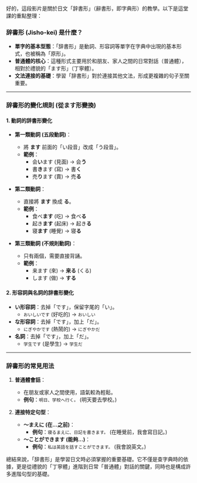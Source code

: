 </br>

好的，這段影片是關於日文「辞書形」（辭書形，即字典形）的教學。以下是這堂課的重點整理：

### **辞書形 (Jisho-kei) 是什麼？**

*   **單字的基本型態**：「辞書形」是動詞、形容詞等單字在字典中出現的基本形式，也被稱為「原形」。
*   **普通體的核心**：這種形式主要用於和朋友、家人之間的日常對話（普通體），相對於禮貌的「ます形」（丁寧體）。
*   **文法連接的基礎**：學習「辞書形」對於連接其他文法，形成更複雜的句子至關重要。

---

### **辞書形的變化規則 (從ます形變換)**

#### **1. 動詞的辞書形變化**

*   **第一類動詞 (五段動詞)**：
    *   將 **ます** 前面的「い段音」改成「う段音」。
    *   **範例**：
        *   会**い**ます (見面) → 会**う**
        *   書**き**ます (寫) → 書**く**
        *   売**り**ます (賣) → 売**る**

*   **第二類動詞**：
    *   直接將 **ます** 換成 **る**。
    *   **範例**：
        *   食べ**ます** (吃) → 食べ**る**
        *   起き**ます** (起床) → 起き**る**
        *   寝**ます** (睡覺) → 寝**る**

*   **第三類動詞 (不規則動詞)**：
    *   只有兩個，需要直接背誦。
    *   **範例**：
        *   来ます (來) → **来る** (くる)
        *   します (做) → **する**

#### **2. 形容詞與名詞的辞書形變化**

*   **い形容詞**：去掉「です」，保留字尾的「い」。
    *   `おいしいです` (好吃的) → `おいしい`
*   **な形容詞**：去掉「です」，加上「だ」。
    *   `にぎやかです` (熱鬧的) → `にぎやかだ`
*   **名詞**：去掉「です」，加上「だ」。
    *   `学生です` (是學生) → `学生だ`

---

### **辞書形的常見用法**

1.  **普通體會話**：
    *   在朋友或家人之間使用，語氣較為輕鬆。
    *   **例句**：`明日、学校へ行く。` (明天要去學校。)

2.  **連接特定句型**：
    *   **～まえに (在...之前)**：
        *   **例句**：`寝るまえに、日記を書きます。` (在睡覺前，我會寫日記。)
    *   **～ことができます (能夠...)**：
        *   **例句**：`私は英語を話すことができます。` (我會說英文。)

總結來說，「辞書形」是學習日文時必須掌握的重要基礎。它不僅是查字典時的依據，更是從禮貌的「丁寧體」進階到日常「普通體」對話的關鍵，同時也是構成許多進階句型的基礎。
</br>
